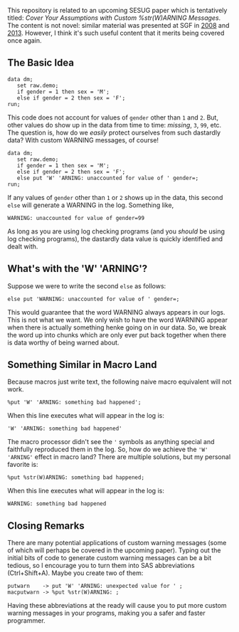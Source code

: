 This repository is related to an upcoming SESUG paper which is tentatively titled: *Cover Your Assumptions with Custom %str(W)ARNING Messages*. The content is not novel: similar material was presented at SGF in [2008](http://www2.sas.com/proceedings/forum2008/106-2008.pdf) and [2013](http://support.sas.com/resources/papers/proceedings13/350-2013.pdf). However, I think it's such useful content that it merits being covered once again.

## The Basic Idea
```
data dm;
   set raw.demo;
   if gender = 1 then sex = 'M';
   else if gender = 2 then sex = 'F';
run;
```
This code does not account for values of `gender` other than `1` and `2`. But, other values do show up in the data from time to time: *missing*, `3`, `99`, etc. The question is, how do we *easily* protect ourselves from such dastardly data? With custom WARNING messages, of course!
```
data dm;
   set raw.demo;
   if gender = 1 then sex = 'M';
   else if gender = 2 then sex = 'F';
   else put 'W' 'ARNING: unaccounted for value of ' gender=;
run;
```
If any values of `gender` other than `1` or `2` shows up in the data, this second `else` will generate a WARNING in the log. Something like, 
```
WARNING: unaccounted for value of gender=99
```
As long as you are using log checking programs (and you *should* be using log checking programs), the dastardly data value is quickly identified and dealt with. 

## What's with the 'W' 'ARNING'?
Suppose we were to write the second `else` as follows:
```
else put 'WARNING: unaccounted for value of ' gender=;
```
This would guarantee that the word WARNING always appears in our logs. This is not what we want. We only wish to have the word WARNING appear when there is actually something henke going on in our data. So, we break the word up into chunks which are only ever put back together when there is data worthy of being warned about. 

## Something Similar in Macro Land
Because macros just write text, the following naive macro equivalent will not work.
```
%put 'W' 'ARNING: something bad happened';
```
When this line executes what will appear in the log is:
```
'W' 'ARNING: something bad happened'
```
The macro processor didn't see the `'` symbols as anything special and faithfully reproduced them in the log. So, how do we achieve the `'W' 'ARNING'` effect in macro land? There are multiple solutions, but my personal favorite is:
```
%put %str(W)ARNING: something bad happened;
```
When this line executes what will appear in the log is:
```
WARNING: something bad happened
```

## Closing Remarks
There are many potential applications of custom warning messages (some of which will perhaps be covered in the upcoming paper). Typing out the initial bits of code to generate custom warning messages can be a bit tedious, so I encourage you to turn them into SAS abbreviations (Ctrl+Shift+A). Maybe you create two of them:
```
putwarn    -> put 'W' 'ARNING: unexpected value for ' ;
macputwarn -> %put %str(W)ARNING: ;
```
Having these abbreviations at the ready will cause you to put more custom warning messages in your programs, making you a safer and faster programmer. 
